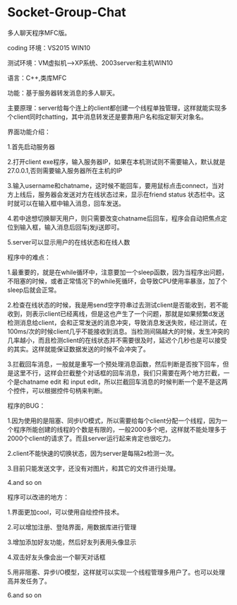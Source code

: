 # Socket-Group-Chat
多人聊天程序MFC版。

coding 环境：VS2015 WIN10

测试环境：VM虚拟机-->XP系统、2003server和主机WIN10

语言：C++,类库MFC

功能：基于服务器转发消息的多人聊天。

主要原理：server给每个连上的client都创建一个线程单独管理，这样就能实现多个client同时chatting，其中消息转发还是要靠用户名和指定聊天对象名。

界面功能介绍：

1.首先启动服务器

2.打开client exe程序，输入服务器IP，如果在本机测试则不需要输入，默认就是27.0.0.1,否则需要输入服务器所在主机的IP

3.输入username和chatname，这时候不能回车，要用鼠标点击connect，当对方上线后，服务器会发送对方在线状态过来，显示在friend status
状态栏中。这时就可以在输入框中输入消息，回车发送。

4.若中途想切换聊天用户，则只需要改变chatname后回车，程序会自动把焦点定位到输入框，输入消息后回车j发ji送即可。

5.server可以显示用户的在线状态和在线人数

程序中的难点：

1.最重要的，就是在while循环中，注意要加一个sleep函数，因为当程序出问题，不阻塞的时候，或者正常情况下的while死循环，会导致CPU使用率暴涨，加了个sleep后就会正常。

2.检查在线状态的时候，我是用send空字符串过去测试client是否能收到，若不能收到，则表示client已经离线，但是这也产生了一个问题，那就是如果频繁d发送检测消息给client，会和正常发送的消息冲突，导致消息发送失败，经过测试，在100ms/次的时候client几乎不能接收到消息。当检测间隔越大的时候，发生冲突的几率越小，而且检测client的在线状态并不需要很及时，延迟个几秒也是可以接受的其实。这样就能保证数据发送的时候不会冲突了。

3.拦截回车消息，一般就是重写一个预处理消息函数，然后判断是否按下回车，但是这里不行，这样会拦截整个对话框的回车消息，我们只需要在两个地方拦截，一个是chatname edit 和 input edit，所以拦截回车消息的时候判断一个是不是这两个控件，可以根据控件句柄来判断。

程序的BUG：

1.因为使用的是阻塞、同步I/O模式，所以需要给每个client分配一个线程，因为一个程序所能创建的线程的个数是有限的，一般2000多个吧，这样就不能处理多于2000个client的请求了。而且server运行起来肯定也很吃力。

2.client不能快速的切换状态，因为server是每隔2s检测一次。

3.目前只能发送文字，还没有对图片，和其它的文件进行处理。

4.and so on

程序可以改进的地方：

1.界面更加cool，可以使用自绘控件技术。

2.可以增加注册、登陆界面，用数据库进行管理

3.增加添加好友功能，然后好友列表用头像显示

4.双击好友头像会出一个聊天对话框

5.用非阻塞、异步I/O模型，这样就可以实现一个线程管理多用户了。也可以处理高并发任务了。

6.and so on


